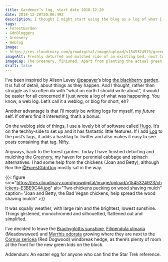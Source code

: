 ```yaml
---
title: Gardener’s log, start date 2018-12-20
date: 2018-12-20T20:06:49Z
description: I thought I might start using the blog as a log of what I do in the garden, a diary of ramshackle thoughts, minor ramblings and garden ambles.
tags: 
- ForestGarden
- GdnBloggers
- Greenery
- Weblog
image: 
- https://res.cloudinary.com/growdigital/image/upload/v1545324919/greenery-FD64065C.jpg
imageAlt: Freshly deturfed and mulched side of an existing bed, next to raised beds
imageCap: The Greenery, finished. Apart from planting the actual green stuff.
draft: false
---
```


I’ve been inspired by Alison Levey [@papaver](https://twitter.com/papaver)’s blog [the blackberry garden](http://www.blackberrygarden.co.uk). It is full of detail, about things as they happen. And I thought, rather than struggle as I so often do with “what on earth I should write about”, it would be easier for all concerned if I just wrote a log of what was happening. You know, a web log. Let’s call it a weblog, or blog for short, eh?

Another advantage is that I’ll mostly be writing logs for myself, my _future_ self. If others find it interesting, that’s a bonus.

On the weblog side of things, I use a lovely bit of software called [Hugo](https://gohugo.io). It’s on the techhy-side to set up and it has fantastic little features. If I add [Log](https://www.forestgarden.wales/tags/log/) to the post’s tags, it adds a hashtag to Twitter and also makes it easy to see posts containing that tag. Nifty.

Anyways, back to the forest garden. Today I have finished deturfing and mulching the [Greenery](https://www.forestgarden.wales/blog/eat-your-greens-forest-garden-greenery/), my haven for perennial cabbage and spinach alternatives. I had some help from the chickens (Joan and Betty), although Ron the [@ForestGdnDog](https://twitter.com/forestgdndog) mostly sat in the way. 

{{< figure src="https://res.cloudinary.com/growdigital/image/upload/v1545324923/chickens-E3BE9C44.jpg" alt="Two chickens pecking on wood shaving mulch" caption="Joan and Betty, the Bad Vegan chickens, help spread the wood shaving mulch" >}}

It was squally weather, with large rain and the brightest, lowest sunshine. Things glistened, monochromed and silhouetted, flattened out and simplified.

I’ve decided to leave the [Brachyglottis sunshine](https://www.rhs.org.uk/Plants/86133/Brachyglottis-(Dunedin-Group)-Sunshine/Details), [Filipendula ulmaria](https://pfaf.org/user/plant.aspx?latinname=Filipendula+ulmaria) (Meadowsweet) and [Myrrhis odorata](https://pfaf.org/user/plant.aspx?latinname=Myrrhis+odorata) growing where they are next to the [Cornus sericea](https://pfaf.org/user/plant.aspx?latinname=Cornus+sericea) (Red Dogwood) windbreak hedge, as there’s plenty of room at the front for the new green kids on the block.

Addendum: An easter egg for anyone who can find the Star Trek reference.
